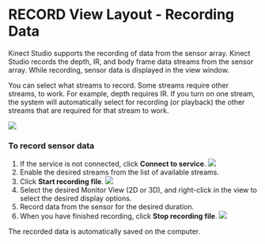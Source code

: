 RECORD View Layout - Recording Data  
===================================  

Kinect Studio supports the recording of data from the sensor array. Kinect Studio records the depth, IR, and body frame data streams from the sensor array. While recording, sensor data is displayed in the view window.  

You can select what streams to record. Some streams require other streams, to work. For example, depth requires IR. If you turn on one stream, the system will automatically select for recording (or playback) the other streams that are required for that stream to work.  

![](../../../resources/k4w_kinectstudio_recording.png)  
### To record sensor data  

1.  If the service is not connected, click **Connect to service**. ![](../../../resources/k4w_kinectstudio_ConnectToService.png)  
2.  Enable the desired streams from the list of available streams.  
3.  Click **Start recording file**. ![](../../../resources/k4w_kinectstudio_button_record.png)  
4.  Select the desired Monitor View (2D or 3D), and right-click in the view to select the desired display options.  
5.  Record data from the sensor for the desired duration.  
6.  When you have finished recording, click **Stop recording file**. ![](../../../resources/k4w_kinectstudio_button_stop.png)  

The recorded data is automatically saved on the computer.  



<!--Please do not edit the data in the comment block below.-->
<!--
TOCTitle : RECORD View Layout - Recording Data
RLTitle : RECORD View Layout - Recording Data
KeywordA : O:Microsoft.Kinect.tools.k4w_natural_input_tools_KinectStudio_recording
KeywordA : 35ddc1c3-d19d-83f5-88c7-41d442436a2a
KeywordK : RECORD View Layout - Recording Data
KeywordK : Kinect Studio, recording data
KeywordK : XEF files, recording
AssetID : 35ddc1c3-d19d-83f5-88c7-41d442436a2a
Locale : en-us
CommunityContent : 1
TopicType : kbOrient
DocSet : K4Wv2
ProjType : K4Wv2Proj
Technology : Kinect for Windows
Product : Kinect for Windows SDK v2
productversion : 20
-->
